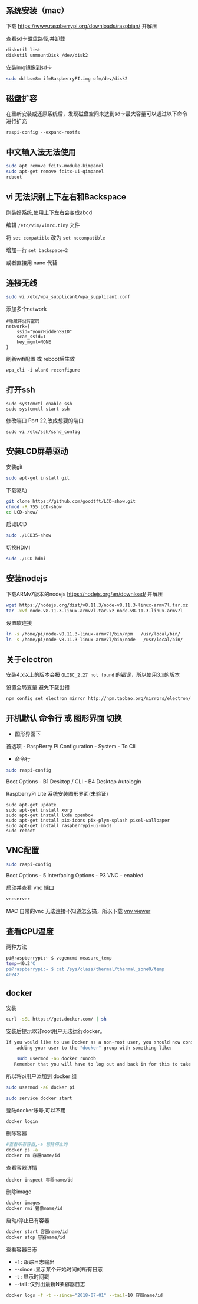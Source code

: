 ## 系统安装（mac）

下载 https://www.raspberrypi.org/downloads/raspbian/ 并解压

查看sd卡磁盘路径,并卸载
```bash
diskutil list
diskutil unmountDisk /dev/disk2
```

安装img镜像到sd卡
```bash
sudo dd bs=8m if=RaspberryPI.img of=/dev/disk2
```
## 磁盘扩容
在重新安装或还原系统后，发现磁盘空间未达到sd卡最大容量可以通过以下命令进行扩充

```
raspi-config --expand-rootfs
```


## 中文输入法无法使用
```bash
sudo apt remove fcitx-module-kimpanel
sudo apt-get remove fcitx-ui-qimpanel
reboot
```

## vi 无法识别上下左右和Backspace 
刚装好系统,使用上下左右会变成abcd

编辑 `/etc/vim/vimrc.tiny` 文件

将 `set compatible` 改为 `set nocompatible`

增加一行 `set backspace=2`

或者直接用 nano 代替

## 连接无线
```bash
sudo vi /etc/wpa_supplicant/wpa_supplicant.conf
```
添加多个network

```
#隐藏并没有密码
network={
    ssid="yourHiddenSSID"
    scan_ssid=1
    key_mgmt=NONE
}
```
刷新wifi配置 或 reboot后生效
```
wpa_cli -i wlan0 reconfigure
```

## 打开ssh

```
sudo systemctl enable ssh
sudo systemctl start ssh
```
修改端口 Port 22,改成想要的端口
```
sudo vi /etc/ssh/sshd_config
```


## 安装LCD屏幕驱动

安装git
```bash
sudo apt-get install git
```

下载驱动
```bash
git clone https://github.com/goodtft/LCD-show.git
chmod -R 755 LCD-show
cd LCD-show/
```

启动LCD
```bash
sudo ./LCD35-show
```
切换HDMI
```bash
sudo ./LCD-hdmi
```

## 安装nodejs
下载ARMv7版本的nodejs https://nodejs.org/en/download/ 并解压

```bash
wget https://nodejs.org/dist/v8.11.3/node-v8.11.3-linux-armv7l.tar.xz
tar -xvf node-v8.11.3-linux-armv7l.tar.xz node-v8.11.3-linux-armv7l
```

设置软连接
```bash
ln -s /home/pi/node-v8.11.3-linux-armv7l/bin/npm   /usr/local/bin/ 
ln -s /home/pi/node-v8.11.3-linux-armv7l/bin/node   /usr/local/bin/
```

## 关于electron
安装4.x以上的版本会报 `GLIBC_2.27 not found` 的错误，所以使用3.x的版本

设置全局变量 避免下载出错
```bash
npm config set electron_mirror http://npm.taobao.org/mirrors/electron/
```

## 开机默认 命令行 或 图形界面 切换

- 图形界面下

首选项 - RaspBerry Pi Configuration - System - To Cli

- 命令行
```bash
sudo raspi-config
```

Boot Options - B1 Desktop / CLI - B4 Desktop Autologin

RaspberryPi Lite 系统安装图形界面(未验证)
```
sudo apt-get update
sudo apt-get install xorg
sudo apt-get install lxde openbox
sudo apt-get install pix-icons pix-plym-splash pixel-wallpaper
sudo apt-get install raspberrypi-ui-mods
sudo reboot
```

## VNC配置
```bash
sudo raspi-config
```

Boot Options - 5 Interfacing Options - P3 VNC - enabled

启动并查看 vnc 端口
```bash
vncserver
```

MAC 自带的vnc 无法连接不知道怎么搞，所以下载 [vnv viewer](https://www.realvnc.com/en/connect/download/viewer/)

## 查看CPU温度
两种方法
```bash
pi@raspberrypi:~ $ vcgencmd measure_temp
temp=40.2'C
pi@raspberrypi:~ $ cat /sys/class/thermal/thermal_zone0/temp
40242
```

## docker 
安装
```bash
curl -sSL https://get.docker.com/ | sh
```
安装后提示以非root用户无法运行docker。
```bash
If you would like to use Docker as a non-root user, you should now consider
    adding your user to the "docker" group with something like:

    sudo usermod -aG docker runoob
   Remember that you will have to log out and back in for this to take effect! 
```

所以将pi用户添加到 docker 组
```bash
sudo usermod -aG docker pi
```



```bash
sudo service docker start
```

登陆docker账号,可以不用
```bash
docker login
```

删除容器
```bash
#查看所有容器,-a 包括停止的
docker ps -a
docker rm 容器name/id
```

查看容器详情
```
docker inspect 容器name/id
```

删除image
```bash
docker images
docker rmi 镜像name/id
```

启动/停止已有容器
```bash
docker start 容器name/id
docker stop 容器name/id
```

查看容器日志
* -f : 跟踪日志输出
* --since :显示某个开始时间的所有日志
* -t : 显示时间戳
* --tail :仅列出最新N条容器日志

```bash
docker logs -f -t --since="2018-07-01" --tail=10 容器name/id
```
